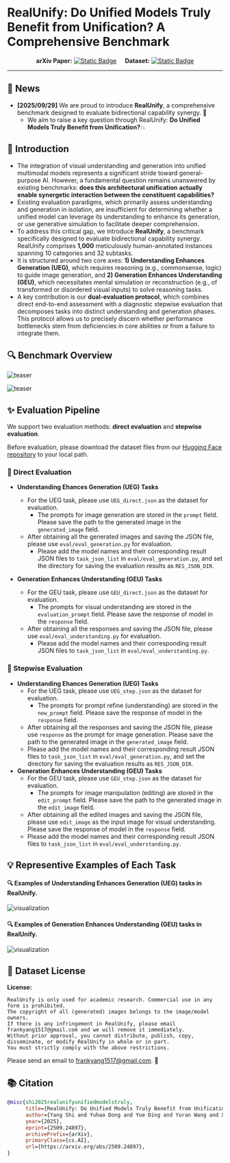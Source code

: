 <div align="center">

</div>

# RealUnify: Do Unified Models Truly Benefit from Unification? A Comprehensive Benchmark

<div align="center">

**arXiv Paper:** [![Static Badge](https://img.shields.io/badge/RealUnify-Paper-green)](https://arxiv.org/abs/2509.24897) &nbsp;&nbsp;&nbsp; **Dataset:** [![Static Badge](https://img.shields.io/badge/RealUnify-Dataset-blue)](https://huggingface.co/datasets/DogNeverSleep/RealUnify)

</div>

---

## 📢 News
- **[2025/09/29]** We are proud to introduce **RealUnify**, a comprehensive benchmark designed to evaluate bidirectional capability synergy. 🎉 
  - We aim to raise a key question through RealUnify: <strong>Do Unified Models Truly Benefit from Unification?</strong>💥

## 📌 Introduction

- The integration of visual understanding and generation into unified multimodal models represents a significant stride toward general-purpose AI. However, a fundamental question remains unanswered by existing benchmarks: <strong>does this architectural unification actually enable synergetic interaction between the constituent capabilities? </strong>
- Existing evaluation paradigms, which primarily assess understanding and generation in isolation, are insufficient for determining whether a unified model can leverage its understanding to enhance its generation, or use generative simulation to facilitate deeper comprehension. 
- To address this critical gap, we introduce <strong>RealUnify</strong>, a benchmark specifically designed to evaluate bidirectional capability synergy. 
RealUnify comprises <strong>1,000</strong> meticulously human-annotated instances spanning 10 categories and 32 subtasks. 
- It is structured around two core axes: <strong>1) Understanding Enhances Generation (UEG)</strong>, which requires reasoning (e.g., commonsense, logic) to guide image generation, and <strong>2) Generation Enhances Understanding (GEU)</strong>, which necessitates mental simulation or reconstruction (e.g., of transformed or disordered visual inputs) to solve reasoning tasks.
- A key contribution is our <strong>dual-evaluation protocol</strong>, which combines direct end-to-end assessment with a diagnostic stepwise evaluation that decomposes tasks into distinct understanding and generation phases. This protocol allows us to precisely discern whether performance bottlenecks stem from deficiencies in core abilities or from a failure to integrate them. 

## 🔍 Benchmark Overview
![teaser](src/images/RealUnify_Teaser.png)

![teaser](src/images/main_fig.png)


## ✨ Evaluation Pipeline

We support two evaluation methods: **direct evaluation** and **stepwise evaluation**.

Before evaluation, please download the dataset files from our [Hugging Face repository](https://huggingface.co/datasets/DogNeverSleep/RealUnify) to your local path.



### 📍 Direct Evaluation
- **Understanding Ehances Generation (UEG) Tasks**
  - For the UEG task, please use `UEG_direct.json` as the dataset for evaluation. 
    - The prompts for image generation are stored in the `prompt` field. Please save the path to the generated image in the `generated_image` field.
  - After obtaining all the generated images and saving the JSON file, please use `eval/eval_generation.py` for evaluation. 
    - Please add the model names and their corresponding result JSON files to `task_json_list` in `eval/eval_generation.py`, and set the directory for saving the evaluation results as `RES_JSON_DIR`.

- **Generation Enhances Understanding (GEU) Tasks**
  - For the GEU task, please use `GEU_direct.json` as the dataset for evaluation. 
    - The prompts for visual understanding are stored in the `evaluation_prompt` field. Please save the response of model in the `response` field.
  - After obtaining all the responses and saving the JSON file, please use `eval/eval_understanding.py` for evaluation. 
    - Please add the model names and their corresponding result JSON files to `task_json_list` in `eval/eval_understanding.py`.

### 📍 Stepwise Evaluation
- **Understanding Ehances Generation (UEG) Tasks**
  - For the UEG task, please use `UEG_step.json` as the dataset for evaluation. 
    - The prompts for prompt refine (understanding) are stored in the `new_prompt` field. Please save the response of model in the `response` field.
  - After obtaining all the responses and saving the JSON file, please use `response` as the prompt for image generation. Please save the path to the generated image in the `generated_image` field.
  - Please add the model names and their corresponding result JSON files to `task_json_list` in `eval/eval_generation.py`, and set the directory for saving the evaluation results as `RES_JSON_DIR`.
- **Generation Enhances Understanding (GEU) Tasks**
  - For the GEU task, please use `GEU_step.json` as the dataset for evaluation.
    - The prompts for image manipulation (editing) are stored in the `edit_prompt` field. Please save the path to the generated image in the `edit_image` field.
  - After obtaining all the edited images and saving the JSON file, please use `edit_image` as the input image for visual understanding. Please save the response of model in the `response` field.
  - Please add the model names and their corresponding result JSON files to `task_json_list` in `eval/eval_understanding.py`.


## 💡 Representive Examples of Each Task
#### 🔍 Examples of Understanding Enhances Generation (UEG) tasks in RealUnify.
![visualization](src/images/UEG_case_1.png)
#### 🔍 Examples of Generation Enhances Understanding (GEU) tasks in RealUnify.
![visualization](src/images/GEU_case_1.png)


## 🔖 Dataset License
**License:**
```
RealUnify is only used for academic research. Commercial use in any form is prohibited.
The copyright of all (generated) images belongs to the image/model owners.
If there is any infringement in RealUnify, please email frankyang1517@gmail.com and we will remove it immediately.
Without prior approval, you cannot distribute, publish, copy, disseminate, or modify RealUnify in whole or in part. 
You must strictly comply with the above restrictions.
```
Please send an email to <u>frankyang1517@gmail.com</u>. 🌟

## 📚 Citation
```bibtex
@misc{shi2025realunifyunifiedmodelstruly,
      title={RealUnify: Do Unified Models Truly Benefit from Unification? A Comprehensive Benchmark}, 
      author={Yang Shi and Yuhao Dong and Yue Ding and Yuran Wang and Xuanyu Zhu and Sheng Zhou and Wenting Liu and Haochen Tian and Rundong Wang and Huanqian Wang and Zuyan Liu and Bohan Zeng and Ruizhe Chen and Qixun Wang and Zhuoran Zhang and Xinlong Chen and Chengzhuo Tong and Bozhou Li and Chaoyou Fu and Qiang Liu and Haotian Wang and Wenjing Yang and Yuanxing Zhang and Pengfei Wan and Yi-Fan Zhang and Ziwei Liu},
      year={2025},
      eprint={2509.24897},
      archivePrefix={arXiv},
      primaryClass={cs.AI},
      url={https://arxiv.org/abs/2509.24897}, 
}
```